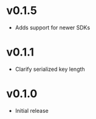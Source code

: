 
# v0.1.5
- Adds support for newer SDKs

# v0.1.1
- Clarify serialized key length

# v0.1.0
- Initial release
